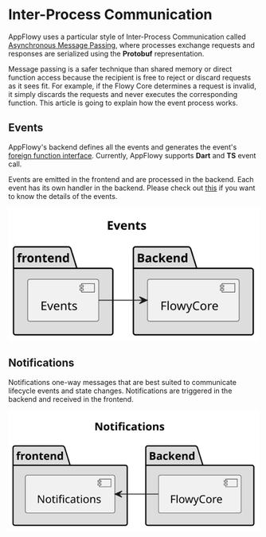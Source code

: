 # Inter-Process Communication

AppFlowy uses a particular style of Inter-Process Communication called [Asynchronous Message Passing](https://en.wikipedia.org/wiki/Message_passing#Asynchronous_message_passing),
where processes exchange requests and responses are serialized using the **Protobuf** representation.

Message passing is a safer technique than shared memory or direct function
access because the recipient is free to reject or discard requests as it
sees fit. For example, if the Flowy Core determines a request is invalid,
it simply discards the requests and never executes the corresponding function.
This article is going to explain how the event process works.

## Events
AppFlowy's backend defines all the events and generates the event's [foreign function interface](https://en.wikipedia.org/wiki/Foreign_function_interface).
Currently, AppFlowy supports **Dart** and **TS** event call.

Events are emitted in the frontend and are processed in the backend. Each
event has its own handler in the backend. Please check out [this](https://appflowy.gitbook.io/docs/essential-documentation/contribute-to-appflowy/architecture/backend/event) if you want to 
know the details of the events.

![file : inter_process_communication.plantuml](../../../uml/output/inter_process_commuciate-Events.svg)


## Notifications
Notifications one-way messages that are best suited to communicate lifecycle events
and state changes. Notifications are triggered in the backend and received in the frontend.

![file : inter_process_communication.plantuml](../../../uml/output/inter_process_commuciate-Notifications.svg)
